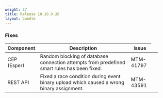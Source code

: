```yaml
---
weight: 27
title: Release 10.10.0.28
layout: bundle
---
```


### Fixes

<div><table ><colgroup>
<col style="width: 15%;"><col style="width: 65%;"><col style="width: 15%;"><col style="width: 10%;"></colgroup>
<thead><tr>
<th>
Component</th>
<th>
Description</th>
<th>
Issue</th>
</tr>
</thead><tbody>

<tr>
<td>
CEP (Esper)</td>
<td>Random blocking of database connection attempts from predefined smart rules has been fixed. </td>
<td>
MTM-41797</td>
</tr>

<tr>
<td>
REST API</td>
<td>Fixed a race condition during event binary upload which caused a wrong binary assignment. </td>
<td>
MTM-43591</td>
</tr>


</tbody></table></div>
